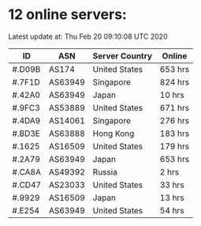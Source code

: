 # 12 online servers:

Latest update at: Thu Feb 20 09:10:08 UTC 2020

| ID | ASN | Server Country | Online |
| -- | --- | -------------- | ------ |
| #.D09B | AS174 | United States | 653 hrs |
| #.7F1D | AS63949 | Singapore | 824 hrs |
| #.42A0 | AS63949 | Japan | 10 hrs |
| #.9FC3 | AS53889 | United States | 671 hrs |
| #.4DA9 | AS14061 | Singapore | 276 hrs |
| #.BD3E | AS63888 | Hong Kong | 183 hrs |
| #.1625 | AS16509 | United States | 179 hrs |
| #.2A79 | AS63949 | Japan | 653 hrs |
| #.CA8A | AS49392 | Russia | 2 hrs |
| #.CD47 | AS23033 | United States | 33 hrs |
| #.9929 | AS16509 | Japan | 13 hrs |
| #.E254 | AS63949 | United States | 54 hrs |

